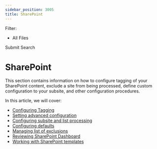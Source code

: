 ```yaml
---
sidebar_position: 3005
title: SharePoint
---
```


Filter: 

* All Files

Submit Search

# SharePoint

This section contains information on how to configure tagging of your SharePoint content, exclude a site from being processed, define custom configuration to your subsite, and other configuration procedures.

In this article, we will cover:

* [Configuring Tagging](../../../Configuration/ConfigInfrastructure/SPOTagging "Configuring Tagging")
* [Setting advanced configuration](../SettingAdvancedConfiguration "Setting advanced configuration")
* [Configuring subsite and list processing](../../../Configuration/ConfigInfrastructure/SPOSubsiteAndListProcessing)
* [Configuring defaults](../../../Configuration/ConfigInfrastructure/SPODefaults)
* [Managing list of exclusions](ManagingListOfExclusions "Managing list of exclusions")
* [Reviewing SharePoint Dashboard](ReviewDashboard "Reviewing SharePoint Dashboard")
* [Working with SharePoint templates](WorkWithTemplates)